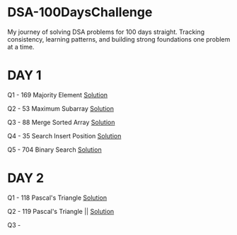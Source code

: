 # DSA-100DaysChallenge
My journey of solving DSA problems for 100 days straight. Tracking consistency, learning patterns, and building strong foundations one problem at a time.

# DAY 1

Q1 - 169 Majority Element [Solution](DAY1/Q1-169.cpp) 

Q2 - 53 Maximum Subarray [Solution](Q2-53.cpp)

Q3 - 88 Merge Sorted Array [Solution](Q3-88.cpp)

Q4 - 35 Search Insert Position [Solution](Q4-35.cpp)

Q5 - 704 Binary Search [Solution](Q5-704.cpp)

# DAY 2

Q1 - 118 Pascal's Triangle [Solution](Q1-118.cpp)

Q2 - 119 Pascal's Triangle || [Solution](Q2-119.cpp)

Q3 - 